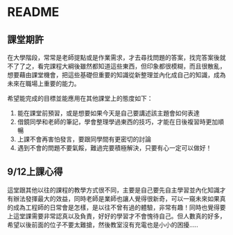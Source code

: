 # README

## 課堂期許

在大學階段，常常是老師提點或是作業需求，才去尋找問題的答案，找完答案後就不了了之，看完課程大綱後雖然都知道這些東西，但印象都很模糊，而且很散亂，想要藉由課堂機會，把這些基礎但重要的知識從新整理並內化成自己的知識，成為未來在職場上重要的能力。

希望能完成的目標並能應用在其他課堂上的態度如下：

1. 能在課堂前預習，或是想要如果今天是自己要講述該主題會如何表達
2. 借鏡同學和老師的筆記，學會整理學過東西的技巧，才能在日後複習時更加順暢
3. 上課不會再害怕發言，要跟同學間有更密切的討論
4. 遇到不會的問題不要氣餒，難過完要積極解決，只要有心一定可以做好！

## 9/12上課心得

這堂跟其他以往的課程的教學方式很不同，主要是自己要先自主學習並內化知識才有辦法發揮最大的效益，同時老師是業師也讓人覺得很新奇，可以一窺未來如果真的成為工程師的日常會是怎樣，是以往不曾有過的體驗，非常有趣！同時也覺得要上這堂課需要非常認真以及負責，好好的學習才不會愧待自己。但人數真的好多，希望以後前面的位子不要太難搶，然後教室沒有充電也是小小的困擾…..